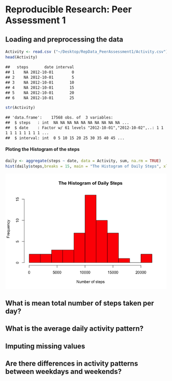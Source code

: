 # Reproducible Research: Peer Assessment 1


## Loading and preprocessing the data


```r
Activity <- read.csv ("~/Desktop/RepData_PeerAssessment1/Activity.csv")
head(Activity)
```

```
##   steps       date interval
## 1    NA 2012-10-01        0
## 2    NA 2012-10-01        5
## 3    NA 2012-10-01       10
## 4    NA 2012-10-01       15
## 5    NA 2012-10-01       20
## 6    NA 2012-10-01       25
```

```r
str(Activity)
```

```
## 'data.frame':	17568 obs. of  3 variables:
##  $ steps   : int  NA NA NA NA NA NA NA NA NA NA ...
##  $ date    : Factor w/ 61 levels "2012-10-01","2012-10-02",..: 1 1 1 1 1 1 1 1 1 1 ...
##  $ interval: int  0 5 10 15 20 25 30 35 40 45 ...
```
#### Ploting the Histogram of the steps


```r
daily <- aggregate(steps ~ date, data = Activity, sum, na.rm = TRUE)
hist(daily$steps,breaks = 15, main = "The Histogram of Daily Steps", xlab = "Number of steps", col = "red")
```

![](PA1_template_files/figure-html/unnamed-chunk-2-1.png)

## What is mean total number of steps taken per day?


## What is the average daily activity pattern?



## Imputing missing values



## Are there differences in activity patterns between weekdays and weekends?
